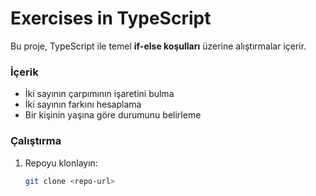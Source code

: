 # Exercises in TypeScript

Bu proje, TypeScript ile temel **if-else koşulları** üzerine alıştırmalar içerir.  

### İçerik
- İki sayının çarpımının işaretini bulma  
- İki sayının farkını hesaplama  
- Bir kişinin yaşına göre durumunu belirleme  

### Çalıştırma
1. Repoyu klonlayın:
   ```bash
   git clone <repo-url>

